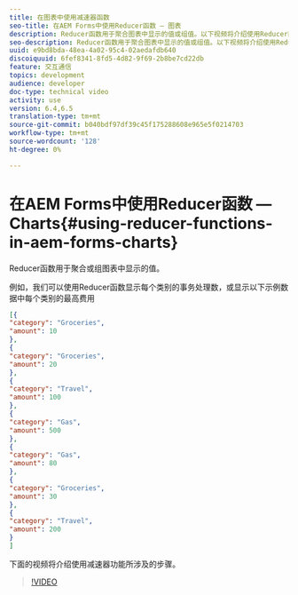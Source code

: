 ```yaml
---
title: 在图表中使用减速器函数
seo-title: 在AEM Forms中使用Reducer函数 — 图表
description: Reducer函数用于聚合图表中显示的值或组值。以下视频将介绍使用Reducer函数所涉及的步骤。
seo-description: Reducer函数用于聚合图表中显示的值或组值。以下视频将介绍使用Reducer函数所涉及的步骤。
uuid: e9bd8bda-48ea-4a02-95c4-02aedafdb640
discoiquuid: 6fef8341-8fd5-4d82-9f69-2b8be7cd22db
feature: 交互通信
topics: development
audience: developer
doc-type: technical video
activity: use
version: 6.4,6.5
translation-type: tm+mt
source-git-commit: b040bdf97df39c45f175288608e965e5f0214703
workflow-type: tm+mt
source-wordcount: '128'
ht-degree: 0%

---
```



# 在AEM Forms中使用Reducer函数 — Charts{#using-reducer-functions-in-aem-forms-charts}

Reducer函数用于聚合或组图表中显示的值。


例如，我们可以使用Reducer函数显示每个类别的事务处理数，或显示以下示例数据中每个类别的最高费用

```json
[{
"category": "Groceries",
"amount": 10
},
{
"category": "Groceries",
"amount": 20
},
{
"category": "Travel",
"amount": 100
},
{
"category": "Gas",
"amount": 500
},
{
"category": "Gas",
"amount": 80
},
{
"category": "Groceries",
"amount": 30
},
{
"category": "Travel",
"amount": 200
}
]
```

下面的视频将介绍使用减速器功能所涉及的步骤。

>[!VIDEO](https://video.tv.adobe.com/v/21368/?quality=9&learn=on)

